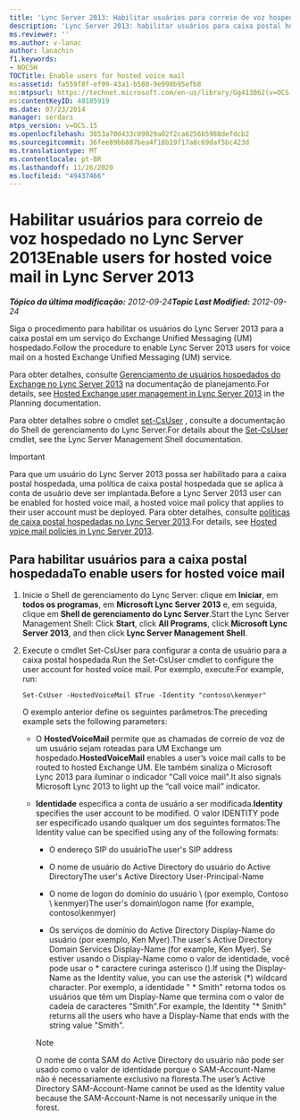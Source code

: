 ```yaml
---
title: 'Lync Server 2013: Habilitar usuários para correio de voz hospedado'
description: 'Lync Server 2013: habilitar usuários para caixa postal hospedada.'
ms.reviewer: ''
ms.author: v-lanac
author: lanachin
f1.keywords:
- NOCSH
TOCTitle: Enable users for hosted voice mail
ms:assetid: fa559f8f-ef99-43a1-b580-9e998b95efb8
ms:mtpsurl: https://technet.microsoft.com/en-us/library/Gg413062(v=OCS.15)
ms:contentKeyID: 48185919
ms.date: 07/23/2014
manager: serdars
mtps_version: v=OCS.15
ms.openlocfilehash: 3853a70d433c09029a02f2ca6256b5988defdcb2
ms.sourcegitcommit: 36fee89bb887bea4f18b19f17a8c69daf5bc423d
ms.translationtype: MT
ms.contentlocale: pt-BR
ms.lasthandoff: 11/26/2020
ms.locfileid: "49437466"
---
```

# <a name="enable-users-for-hosted-voice-mail-in-lync-server-2013"></a><span data-ttu-id="5d88b-103">Habilitar usuários para correio de voz hospedado no Lync Server 2013</span><span class="sxs-lookup"><span data-stu-id="5d88b-103">Enable users for hosted voice mail in Lync Server 2013</span></span>

<div data-xmlns="http://www.w3.org/1999/xhtml">

<div class="topic" data-xmlns="http://www.w3.org/1999/xhtml" data-msxsl="urn:schemas-microsoft-com:xslt" data-cs="https://msdn.microsoft.com/">

<div data-asp="https://msdn2.microsoft.com/asp">



</div>

<div id="mainSection">

<div id="mainBody"><span data-ttu-id="5d88b-104">

<span> </span></span><span class="sxs-lookup"><span data-stu-id="5d88b-104">

<span> </span></span></span>

<span data-ttu-id="5d88b-105">_**Tópico da última modificação:** 2012-09-24_</span><span class="sxs-lookup"><span data-stu-id="5d88b-105">_**Topic Last Modified:** 2012-09-24_</span></span>

<span data-ttu-id="5d88b-106">Siga o procedimento para habilitar os usuários do Lync Server 2013 para a caixa postal em um serviço do Exchange Unified Messaging (UM) hospedado.</span><span class="sxs-lookup"><span data-stu-id="5d88b-106">Follow the procedure to enable Lync Server 2013 users for voice mail on a hosted Exchange Unified Messaging (UM) service.</span></span>

<span data-ttu-id="5d88b-107">Para obter detalhes, consulte [Gerenciamento de usuários hospedados do Exchange no Lync Server 2013](lync-server-2013-hosted-exchange-user-management.md) na documentação de planejamento.</span><span class="sxs-lookup"><span data-stu-id="5d88b-107">For details, see [Hosted Exchange user management in Lync Server 2013](lync-server-2013-hosted-exchange-user-management.md) in the Planning documentation.</span></span>

<span data-ttu-id="5d88b-108">Para obter detalhes sobre o cmdlet [set-CsUser](https://docs.microsoft.com/powershell/module/skype/Set-CsUser) , consulte a documentação do Shell de gerenciamento do Lync Server.</span><span class="sxs-lookup"><span data-stu-id="5d88b-108">For details about the [Set-CsUser](https://docs.microsoft.com/powershell/module/skype/Set-CsUser) cmdlet, see the Lync Server Management Shell documentation.</span></span>

<div>


> [!IMPORTANT]  
> <span data-ttu-id="5d88b-109">Para que um usuário do Lync Server 2013 possa ser habilitado para a caixa postal hospedada, uma política de caixa postal hospedada que se aplica à conta de usuário deve ser implantada.</span><span class="sxs-lookup"><span data-stu-id="5d88b-109">Before a Lync Server 2013 user can be enabled for hosted voice mail, a hosted voice mail policy that applies to their user account must be deployed.</span></span> <span data-ttu-id="5d88b-110">Para obter detalhes, consulte <A href="lync-server-2013-hosted-voice-mail-policies.md">políticas de caixa postal hospedadas no Lync Server 2013</A>.</span><span class="sxs-lookup"><span data-stu-id="5d88b-110">For details, see <A href="lync-server-2013-hosted-voice-mail-policies.md">Hosted voice mail policies in Lync Server 2013</A>.</span></span>



</div>

<div>

## <a name="to-enable-users-for-hosted-voice-mail"></a><span data-ttu-id="5d88b-111">Para habilitar usuários para a caixa postal hospedada</span><span class="sxs-lookup"><span data-stu-id="5d88b-111">To enable users for hosted voice mail</span></span>

1.  <span data-ttu-id="5d88b-112">Inicie o Shell de gerenciamento do Lync Server: clique em **Iniciar**, em **todos os programas**, em **Microsoft Lync Server 2013** e, em seguida, clique em **Shell de gerenciamento do Lync Server**.</span><span class="sxs-lookup"><span data-stu-id="5d88b-112">Start the Lync Server Management Shell: Click **Start**, click **All Programs**, click **Microsoft Lync Server 2013**, and then click **Lync Server Management Shell**.</span></span>

2.  <span data-ttu-id="5d88b-113">Execute o cmdlet Set-CsUser para configurar a conta de usuário para a caixa postal hospedada.</span><span class="sxs-lookup"><span data-stu-id="5d88b-113">Run the Set-CsUser cmdlet to configure the user account for hosted voice mail.</span></span> <span data-ttu-id="5d88b-114">Por exemplo, execute:</span><span class="sxs-lookup"><span data-stu-id="5d88b-114">For example, run:</span></span>
    
        Set-CsUser -HostedVoiceMail $True -Identity "contoso\kenmyer"
    
    <span data-ttu-id="5d88b-115">O exemplo anterior define os seguintes parâmetros:</span><span class="sxs-lookup"><span data-stu-id="5d88b-115">The preceding example sets the following parameters:</span></span>
    
      - <span data-ttu-id="5d88b-116">O **HostedVoiceMail** permite que as chamadas de correio de voz de um usuário sejam roteadas para UM Exchange um hospedado.</span><span class="sxs-lookup"><span data-stu-id="5d88b-116">**HostedVoiceMail** enables a user’s voice mail calls to be routed to hosted Exchange UM.</span></span> <span data-ttu-id="5d88b-117">Ele também sinaliza o Microsoft Lync 2013 para iluminar o indicador "Call voice mail".</span><span class="sxs-lookup"><span data-stu-id="5d88b-117">It also signals Microsoft Lync 2013 to light up the “call voice mail” indicator.</span></span>
    
      - <span data-ttu-id="5d88b-118">**Identidade** especifica a conta de usuário a ser modificada.</span><span class="sxs-lookup"><span data-stu-id="5d88b-118">**Identity** specifies the user account to be modified.</span></span> <span data-ttu-id="5d88b-119">O valor IDENTITY pode ser especificado usando qualquer um dos seguintes formatos:</span><span class="sxs-lookup"><span data-stu-id="5d88b-119">The Identity value can be specified using any of the following formats:</span></span>
        
          - <span data-ttu-id="5d88b-120">O endereço SIP do usuário</span><span class="sxs-lookup"><span data-stu-id="5d88b-120">The user's SIP address</span></span>
        
          - <span data-ttu-id="5d88b-121">O nome de usuário do Active Directory do usuário do Active Directory</span><span class="sxs-lookup"><span data-stu-id="5d88b-121">The user's Active Directory User-Principal-Name</span></span>
        
          - <span data-ttu-id="5d88b-122">O nome de logon do domínio do usuário \\ (por exemplo, Contoso \\ kenmyer)</span><span class="sxs-lookup"><span data-stu-id="5d88b-122">The user's domain\\logon name (for example, contoso\\kenmyer)</span></span>
        
          - <span data-ttu-id="5d88b-123">Os serviços de domínio do Active Directory Display-Name do usuário (por exemplo, Ken Myer).</span><span class="sxs-lookup"><span data-stu-id="5d88b-123">The user's Active Directory Domain Services Display-Name (for example, Ken Myer).</span></span> <span data-ttu-id="5d88b-124">Se estiver usando o Display-Name como o valor de identidade, você pode usar o \* caractere curinga asterisco ().</span><span class="sxs-lookup"><span data-stu-id="5d88b-124">If using the Display-Name as the Identity value, you can use the asterisk (\*) wildcard character.</span></span> <span data-ttu-id="5d88b-125">Por exemplo, a identidade " \* Smith" retorna todos os usuários que têm um Display-Name que termina com o valor de cadeia de caracteres "Smith".</span><span class="sxs-lookup"><span data-stu-id="5d88b-125">For example, the Identity "\* Smith" returns all the users who have a Display-Name that ends with the string value "Smith".</span></span>
        
        <div>
        

        > [!NOTE]  
        > <span data-ttu-id="5d88b-126">O nome de conta SAM do Active Directory do usuário não pode ser usado como o valor de identidade porque o SAM-Account-Name não é necessariamente exclusivo na floresta.</span><span class="sxs-lookup"><span data-stu-id="5d88b-126">The user’s Active Directory SAM-Account-Name cannot be used as the Identity value because the SAM-Account-Name is not necessarily unique in the forest.</span></span>

        
        <span data-ttu-id="5d88b-127"></div>

</div>

</div>

<span> </span>

</div>

</div>

</span><span class="sxs-lookup"><span data-stu-id="5d88b-127"></div>

</div>

</div>

<span> </span>

</div>

</div>

</span></span></div>

